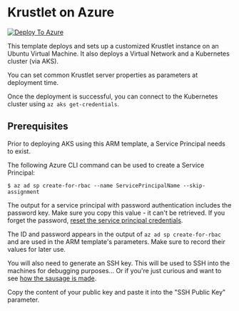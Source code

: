 # Krustlet on Azure

[![Deploy To Azure](https://aka.ms/deploytoazurebutton)](https://portal.azure.com/#create/Microsoft.Template/uri/https%3A%2F%2Fraw.githubusercontent.com%2Fbacongobbler%2Fkrustlet-on-azure%2Fmain%2Fazuredeploy.json)

This template deploys and sets up a customized Krustlet instance on an Ubuntu Virtual Machine. It also deploys a Virtual Network and a Kubernetes cluster (via AKS).

You can set common Krustlet server properties as parameters at deployment time.

Once the deployment is successful, you can connect to the Kubernetes cluster using `az aks get-credentials`.

## Prerequisites

Prior to deploying AKS using this ARM template, a Service Principal needs to exist.

The following Azure CLI command can be used to create a Service Principal:

```console
$ az ad sp create-for-rbac --name ServicePrincipalName --skip-assignment
```

The output for a service principal with password authentication includes the password key. Make sure you copy this value - it can't be retrieved. If you forget the password, [reset the service principal credentials](https://docs.microsoft.com/en-us/cli/azure/create-an-azure-service-principal-azure-cli#reset-credentials).

The ID and password appears in the output of `az ad sp create-for-rbac` and are used in the ARM template's parameters. Make sure to record their values for later use.

You will also need to generate an SSH key. This will be used to SSH into the machines for debugging purposes... Or if you're just curious and want to see [how the sausage is made](https://en.wiktionary.org/wiki/how_the_sausage_gets_made).

Copy the content of your public key and paste it into the "SSH Public Key" parameter.
